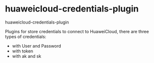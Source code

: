 # huaweicloud-credentials-plugin
huaweicloud-credentials-plugin

Plugins for store credentials to connect to HuaweiCloud, there are three types of credentials:
 - with User and Password
 - with token
 - with ak and sk
